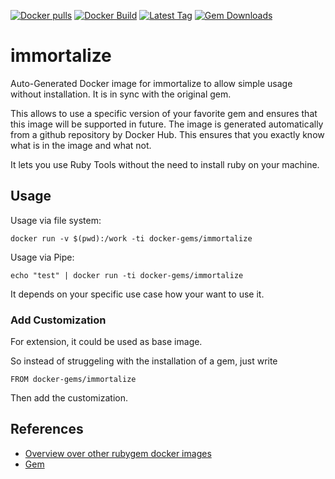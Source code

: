 [![Docker pulls](https://img.shields.io/docker/pulls/rubygem/immortalize.svg)](https://hub.docker.com/r/rubygem/immortalize/)
[![Docker Build](https://img.shields.io/docker/automated/rubygem/immortalize.svg)](https://hub.docker.com/r/rubygem/immortalize/)
[![Latest Tag](https://img.shields.io/github/tag/docker-rubygem/immortalize.svg)](https://hub.docker.com/r/rubygem/immortalize/)
[![Gem Downloads](https://img.shields.io/gem/dt/immortalize.svg)](https://rubygems.org/gems/immortalize/)
# immortalize

Auto-Generated Docker image for immortalize to allow simple usage without installation.
It is in sync with the original gem.

This allows to use a specific version of your favorite gem and ensures that this image will be supported in future.
The image is generated automatically from a github repository by Docker Hub.
This ensures that you exactly know what is in the image and what not.

It lets you use Ruby Tools without the need to install ruby on your machine.

## Usage

Usage via file system:

`docker run -v $(pwd):/work -ti docker-gems/immortalize`

Usage via Pipe:

`echo "test" | docker run -ti docker-gems/immortalize`

It depends on your specific use case how your want to use it.

### Add Customization

For extension, it could be used as base image.

So instead of struggeling with the installation of a gem, just write

`FROM docker-gems/immortalize`

Then add the customization.

## References

 - [Overview over other rubygem docker images](https://github.com/thinkbot/docker-rubygem)
 - [Gem](https://rubygems.org/gems/immortalize/)
